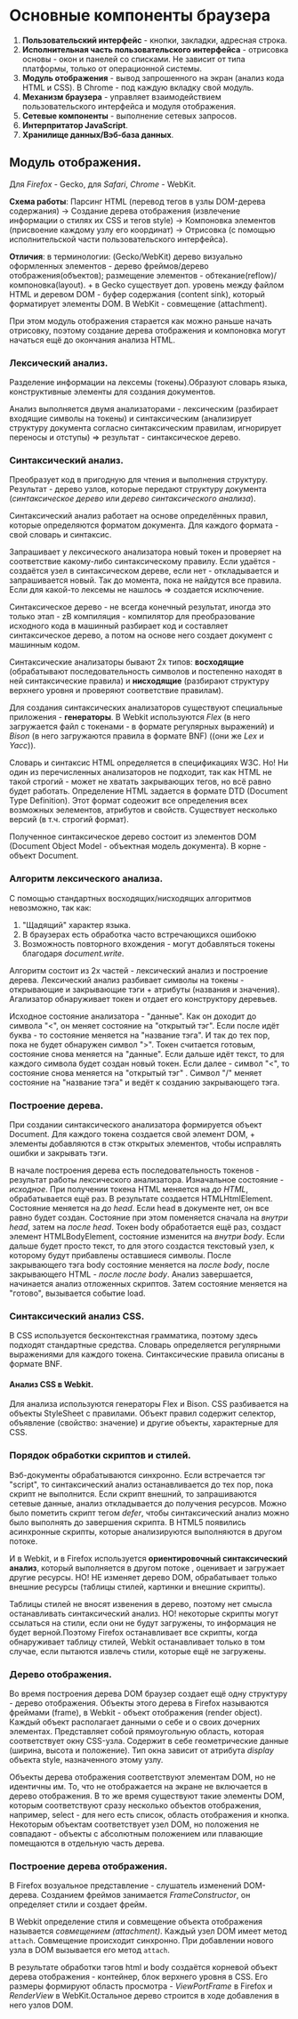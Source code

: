 # Основные компоненты браузера

1. **Пользовательский интерфейс** - кнопки, закладки, адресная строка.
2. **Исполнительная часть пользовательского интерфейса** - отрисовка основы - окон и панелей со списками. Не зависит от типа платформы, только от операционной системы.
3. **Модуль отображения** - вывод запрошенного на экран (анализ кода HTML и CSS). В Chrome - под каждую вкладку свой модуль.
4. **Механизм браузера** - управляет взаимодействием пользовательского интерфейса и модуля отображения.
5. **Сетевые компоненты** - выполнение сетевых запросов.
6. **Интерпритатор JavaScript**.
7. **Хранилище данных/Вэб-база данных**.

## Модуль отображения.

Для *Firefox* - Gecko, для *Safari*, *Chrome* - WebKit.

**Схема работы**:
Парсинг HTML (перевод тегов в узлы DOM-дерева содержания) -> Создание дерева отображения (извлечение информации о стилях их CSS и тегов style) -> Компоновка элементов (присвоение каждому узлу его координат) -> Отрисовка (с помощью исполнительской части пользовательского интерфейса).

**Отличия**: в терминологии: (Gecko/WebKit) дерево визуально оформленных элементов - дерево фреймов/дерево отображения(объектов); размещение элементов - обтекание(reflow)/компоновка(layout). + в Gecko существует доп. уровень между файлом HTML и деревом DOM - буфер содержания (content sink), который форматирует элементы DOM. В WebKit - совмещение (attachment).

При этом модуль отображения старается как можно раньше начать отрисовку, поэтому создание дерева отображения и компоновка могут начаться ещё до окончания анализа HTML. 

### Лексический анализ.

Разделение информации на лексемы (токены).Образуют словарь языка, конструктивные элементы для создания документов. 

Анализ выполняется двумя анализаторами - лексическим (разбирает входящие символы на токены) и синтаксическим (анализирует структуру документа согласно синтаксическим правилам, игнорирует переносы и отступы) => результат - синтаксическое дерево.

### Синтаксический анализ.

Преобразует код в пригодную для чтения и выполнения структуру. Результат - дерево узлов, которые передают структуру документа (*синтаксическое дерево* или *дерево синтаксического анализа*).

Синтаксический анализ работает на основе определённых правил, которые определяются форматом документа. Для каждого формата - свой словарь и синтаксис.

Запрашивает у лексического анализатора новый токен и проверяет на соответствие какому-либо синтаксическому правилу. Если удаётся - создаётся узел в синтаксическом дереве, если нет - откладывается и запрашивается новый. Так до момента, пока не найдутся все правила. Если для какой-то лексемы не нашлось => создается исключение.

Синтаксическое дерево - не всегда конечный результат, иногда это только этап - zB компиляция - компилятор для преобразование исходного кода в машинный разбирает код и составляет синтаксическое дерево, а потом на основе него создает документ с машинным кодом.

Синтаксические анализаторы бывают 2х типов: **восходящие** (обрабатывают последовательность символов и постепенно находят в ней синтаксические правила) и **нисходящие** (разбирают структуру верхнего уровня и проверяют соответствие правилам).

Для создания синтаксических анализаторов существуют специальные приложения - **генераторы**. В Webkit используются *Flex* (в него загружается файл с токенами - в формате регулярных выражений) и *Bison* (в него загружаются правила в формате BNF) ((они же *Leх* и *Yacc*)).

Словарь и синтаксис HTML определяется в спецификациях W3C. Но! Ни один из перечисленных анализаторов не подходит, так как HTML не такой строгий - может не хватать закрывающих тегов, но всё равно будет работать. Определение HTML задается в формате DTD (Document Type Definition). Этот формат содеожит все определения всех возможных эелементов, атрибутов и свойств. Существует несколько версий (в т.ч. строгий формат).

Полученное синтаксическое дерево состоит из элементов DOM (Document Object Model - объектная модель документа). В корне - объект Document. 

### Алгоритм лексического анализа.

С помощью стандартных восходящих/нисходящих алгоритмов невозможно, так как: 
1. "Щадящий" характер языка.
2. В браузерах есть обработка часто встречающихся ошибокю
3. Возможность повторного вхождения - могут добавляться токены благодаря *document.write*.

Алгоритм состоит из 2х частей - лексический анализ и построение дерева. Лексический анализ разбивает символы на токены - открывающие и закрывающие тэги + атрибуты (названия и значения). Агализатор обнаруживает токен и отдает его конструктору деревьев.

Исходное состояние анализатора - "данные". Как он доходит до символа "<", он меняет состояние на "открытый тэг". Если после идёт буква - то состояние меняется на "название тэга". И так до тех пор, пока не будет обнаружен символ ">". Токен считается готовым, состояние снова меняется на "данные". Если дальше идёт текст, то для каждого символа будет создан новый токен. Если далее - символ "<", то состояние снова меняется на "открытый тэг" . Символ "/" меняет состояние на "название тэга" и ведёт к созданию закрывающего тэга.

### Построение дерева.

При создании синтаксического анализатора формируется объект Document. Для каждого токена создается свой элемент DOM, + элементы добавляются в стэк открытых элементов, чтобы исправлять ошибки и закрывать тэги. 

В начале построения дерева есть последовательность токенов - результат работы лексического анализатора. Изначальное состояние - *исходное*. При получении токена HTML меняется на *до HTML*, обрабатывается ещё раз. В результате создается HTMLHtmlElement. Состояние меняется на *до head*. Если head в документе нет, он все равно будет создан. Состояние при этом поменяется сначала на *внутри head*, затем на *после head*. Токен body обработается ещё раз, создаст элемент HTMLBodyElement, состояние изменится на *внутри body*. Если дальше будет просто текст, то для этого создастся текстовый узел, к которому будут прибавлены оставшиеся символы. После закрывающего тэга body состояние меняется на *после body*, после закрывающего HTML - *после после body*. Анализ завершается, начинается анализ отложенных скриптов. Затем состояние меняется на "готово", вызывается событие load.

### Синтаксический анализ CSS.

В CSS используется бесконтекстная грамматика, поэтому здесь подходят стандартные средства. Словарь определяется регулярными выражениями для каждого токена. Синтаксические правила описаны в формате BNF. 

#### Анализ CSS в Webkit.

Для анализа используются генераторы Flex и Bison. CSS разбивается на объекты StyleSheet с правилами. Объект правил содержит селектор, объявление (свойство: значение) и другие объекты, характерные для CSS.

### Порядок обработки скриптов и стилей.

Вэб-документы обрабатываются синхронно. Если встречается тэг "script", то синтаксический анализ останавливается до тех пор, пока скрипт не выполнится. Если скрипт внешний, то запрашиваются сетевые данные, анализ откладывается до получения ресурсов. Можно было пометить скрипт тегом *defer*, чтобы синтаксический анализ можно было выполнять до завершения скрипта. В HTML5 появились асинхронные скрипты, которые анализируются выполняются в другом потоке.

И в Webkit, и в Firefox используется **ориентировочный синтаксический анализ**, который выполняется в другом потоке , оценивает и загружает другие ресурсы. НО! НЕ изменяет дерево DOM, обрабатывает только внешние ресурсы (таблицы стилей, картинки и внешние скрипты).

Таблицы стилей не вносят извенения в дерево, поэтому нет смысла останавливать синтаксический анализ. НО! некоторые скрипты могут ссылаться на стили, если они не будут загружены, то информация не будет верной.Поэтому Firefox останавливает все скрипты, когда обнаруживает таблицу стилей, Webkit останавливает только в том случае, если пытаются извлечь стили, которые ещё не загружены.

### Дерево отображения.

Во время построения дерева DOM браузер создает ещё одну структуру - дерево отображения. Объекты этого дерева в Firefox называются фреймами (frame), в Webkit - объект отображения (render object). Каждый объект располагает данными о себе и о своих дочерних элементах. Представляет собой прямоугольную область, которая соответствует окну CSS-узла. Содержит в себе геометрические данные (ширина, высота и положение). Тип окна зависит от атрибута *display* объекта style, назначенного этому узлу.

Объекты дерева отображения соответствуют элементам DOM, но не идентичны им. То, что не отображается на экране не включается в дерево отображения. В то же время существуют такие элементы DOM, которым соответствуют сразу несколько объектов отображения, например, select - для него есть список, область отображения и кнопка. Некоторым объектам соответствует узел DOM, но положения не совпадают - объекты с абсолютным положением или плавающие помещаются в отдельную часть дерева.

### Построение дерева отображения.

В Firefox возуальное представление - слушатель изменений DOM-дерева. Созданием фреймов занимается *FrameConstructor*, он определяет стили и создает фрейм.

В Webkit определение стиля и совмещение объекта отображения называется *совмещением (attachment)*. Каждый узел DOM имеет метод `attach`. Совмещение происходит синхронно. При добавлении нового узла в DOM вызывается его метод `attach`.

В результате обработки тэгов html и body создаётся корневой объект дерева отображения - контейнер, блок верхнего уровня в CSS. Его размеры формируют область просмотра - *ViewPortFrame* в Firefox и *RenderView* в WebKit.Остальное дерево строится в ходе добавления в него узлов DOM.

 